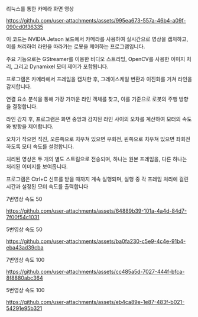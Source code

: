 

리눅스를 통한 카메라 화면 영상

https://github.com/user-attachments/assets/995ea673-557a-46b4-a09f-090cd0f36335

이 코드는 NVIDIA Jetson 보드에서 카메라를 사용하여 실시간으로 영상을 캡처하고, 이를 처리하여 라인을 따라가는 로봇을 제어하는 프로그램입니다. 

주요 기능으로는 GStreamer를 이용한 비디오 스트리밍, OpenCV를 사용한 이미지 처리, 그리고 Dynamixel 모터 제어가 포함됩니다. 

프로그램은 카메라에서 프레임을 캡처한 후, 그레이스케일 변환과 이진화를 거쳐 라인을 감지합니다. 

연결 요소 분석을 통해 가장 가까운 라인 객체를 찾고, 이를 기준으로 로봇의 주행 방향을 결정합니다.

라인 감지 후, 프로그램은 화면 중앙과 감지된 라인 사이의 오차를 계산하여 모터의 속도와 방향을 제어합니다. 

오차가 작으면 직진, 오른쪽으로 치우쳐 있으면 우회전, 왼쪽으로 치우쳐 있으면 좌회전하도록 모터 속도를 설정합니다. 

처리된 영상은 두 개의 별도 스트림으로 전송되며, 하나는 원본 프레임을, 다른 하나는 처리된 이미지를 보여줍니다. 

프로그램은 Ctrl+C 신호를 받을 때까지 계속 실행되며, 실행 중 각 프레임 처리에 걸린 시간과 설정된 모터 속도를 출력합니다

7번영상 속도 50

https://github.com/user-attachments/assets/64889b39-101a-4a4d-84d7-7f00f54c1031

5번영상 속도 50

https://github.com/user-attachments/assets/ba0fa230-c5e9-4c4e-91b4-eba43ad39cba

7번영상 속도 100

https://github.com/user-attachments/assets/cc485a5d-7027-444f-bfca-8f8880abc364


5번영상 속도 100


https://github.com/user-attachments/assets/eb4ca89e-1e87-483f-b021-54291e95b321



